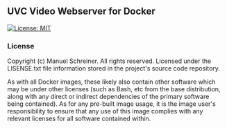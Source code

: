 ## UVC Video Webserver for Docker

[![License: MIT](https://img.shields.io/badge/License-MIT-yellow.svg)](https://opensource.org/licenses/MIT)

### License

Copyright (c) Manuel Schreiner. All rights reserved.
Licensed under the LISENSE.txt file information stored in the project's source code repository.

As with all Docker images, these likely also contain other software which may be under other licenses (such as Bash, etc from the base distribution, along with any direct or indirect dependencies of the primary software being contained).
As for any pre-built image usage, it is the image user's responsibility to ensure that any use of this image complies with any relevant licenses for all software contained within.


